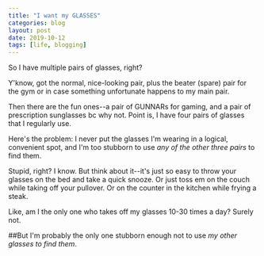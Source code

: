 ```yaml
---
title: "I want my GLASSES"
categories: blog
layout: post
date: 2019-10-12
tags: [life, blogging]
---
```


So I have multiple pairs of glasses, right?

Y'know, got the normal, nice-looking pair, plus the beater (spare) pair for the gym or in case something unfortunate happens to my main pair.

Then there are the fun ones--a pair of GUNNARs for gaming, and a pair of prescription sunglasses bc why not. Point is, I have four pairs of glasses that I regularly use.

Here's the problem: I never put the glasses I'm wearing in a logical, convenient spot, and I'm too stubborn to use _any of the other three pairs_ to find them.

Stupid, right? I know. But think about it--it's just so easy to throw your glasses on the bed and take a quick snooze. Or just toss em on the couch while taking off your pullover. Or on the counter in the kitchen while frying a steak.

Like, am I the only one who takes off my glasses 10-30 times a day? Surely not.

##But I'm probably the only one stubborn enough not to use _my other glasses to find them_.
